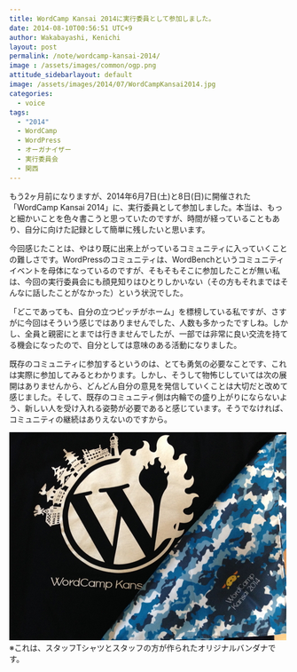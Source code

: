 ```yaml
---
title: WordCamp Kansai 2014に実行委員として参加しました。
date: 2014-08-10T00:56:51 UTC+9
author: Wakabayashi, Kenichi
layout: post
permalink: /note/wordcamp-kansai-2014/
image : /assets/images/common/ogp.png
attitude_sidebarlayout: default
image: /assets/images/2014/07/WordCampKansai2014.jpg
categories:
  - voice
tags:
  - "2014"
  - WordCamp
  - WordPress
  - オーガナイザー
  - 実行委員会
  - 関西
---
```

もう2ヶ月前になりますが、2014年6月7日(土)と8日(日)に開催された「WordCamp Kansai 2014」に、実行委員として参加しました。本当は、もっと細かいことを色々書こうと思っていたのですが、時間が経っていることもあり、自分に向けた記録として簡単に残したいと思います。

今回感じたことは、やはり既に出来上がっているコミュニティに入っていくことの難しさです。WordPressのコミュニティは、WordBenchというコミュニティイベントを母体になっているのですが、そもそもそこに参加したことが無い私は、今回の実行委員会にも顔見知りはひとりしかいない（その方もそれまではそんなに話したことがなかった）という状況でした。

「どこであっても、自分の立つピッチがホーム」を標榜している私ですが、さすがに今回はそういう感じではありませんでした、人数も多かったですしね。しかし、全員と親密にとまでは行きませんでしたが、一部では非常に良い交流を持てる機会になったので、自分としては意味のある活動になりました。

既存のコミュニティに参加するというのは、とても勇気の必要なことです、これは実際に参加してみるとわかります。しかし、そうして物怖じしていては次の展開はありませんから、どんどん自分の意見を発信していくことは大切だと改めて感じました。そして、既存のコミュニティ側は内輪での盛り上がりにならないよう、新しい人を受け入れる姿勢が必要であると感じています。そうでなければ、コミュニティの継続はありえないのですから。

![WordCamp Kansai 2014](/assets/images/2014/07/WordCampKansai2014.jpg)
※これは、スタッフTシャツとスタッフの方が作られたオリジナルバンダナです。
